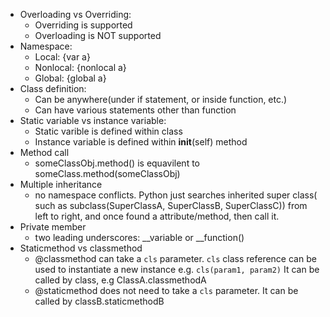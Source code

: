 * Overloading vs Overriding:
    * Overriding is supported
    * Overloading is NOT supported
* Namespace:
    * Local: {var a}
    * Nonlocal: {nonlocal a}
    * Global: {global a}
* Class definition:
    * Can be anywhere(under if statement, or inside function, etc.)
    * Can have various statements other than function
* Static variable vs instance variable:
    * Static varible is defined within class
    * Instance variable is defined within __init__(self) method
* Method call
    * someClassObj.method() is equavilent to someClass.method(someClassObj)
* Multiple inheritance
    * no namespace conflicts. Python just searches inherited super class( such as subclass(SuperClassA, SuperClassB, SuperClassC)) from left to right, and once found a attribute/method, then call it.
* Private member
    * two leading underscores: __variable or __function()
* Staticmethod vs classmethod
    * @classmethod can take a `cls` parameter. `cls` class reference can be used to instantiate a new instance e.g. `cls(param1, param2)`  It can be called by class, e.g ClassA.classmethodA
    * @staticmethod does not need to take a `cls` parameter. It can be called by classB.staticmethodB
